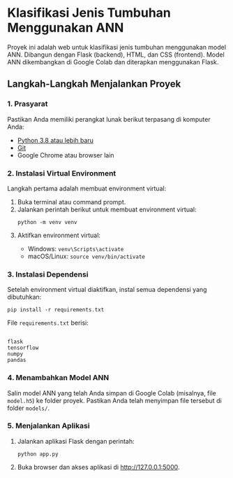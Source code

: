 <h1>Klasifikasi Jenis Tumbuhan Menggunakan ANN</h1>
<p>Proyek ini adalah web untuk klasifikasi jenis tumbuhan menggunakan model ANN. Dibangun dengan Flask (backend), HTML, dan CSS (frontend). Model ANN dikembangkan di Google Colab dan diterapkan menggunakan Flask.</p>

<h2>Langkah-Langkah Menjalankan Proyek</h2>

<h3>1. Prasyarat</h3>
<p>Pastikan Anda memiliki perangkat lunak berikut terpasang di komputer Anda:</p>
<ul>
  <li><a href="https://www.python.org/downloads/">Python 3.8 atau lebih baru</a></li>
  <li><a href="https://git-scm.com/">Git</a></li>
  <li>Google Chrome atau browser lain</li>
</ul>

<h3>2. Instalasi Virtual Environment</h3>
<p>Langkah pertama adalah membuat environment virtual:</p>
<ol>
  <li>Buka terminal atau command prompt.</li>
  <li>Jalankan perintah berikut untuk membuat environment virtual:</li>
  <pre><code>python -m venv venv</code></pre>
  <li>Aktifkan environment virtual:</li>
  <ul>
    <li>Windows: <code>venv\Scripts\activate</code></li>
    <li>macOS/Linux: <code>source venv/bin/activate</code></li>
  </ul>
</ol>

<h3>3. Instalasi Dependensi</h3>
<p>Setelah environment virtual diaktifkan, instal semua dependensi yang dibutuhkan:</p>
<pre><code>pip install -r requirements.txt</code></pre>
<p>File <code>requirements.txt</code> berisi:</p>
<pre><code>
flask
tensorflow
numpy
pandas
</code></pre>

<h3>4. Menambahkan Model ANN</h3>
<p>Salin model ANN yang telah Anda simpan di Google Colab (misalnya, file <code>model.h5</code>) ke folder proyek. Pastikan Anda telah menyimpan file tersebut di folder <code>models/</code>.</p>

<h3>5. Menjalankan Aplikasi</h3>
<ol>
  <li>Jalankan aplikasi Flask dengan perintah:</li>
  <pre><code>python app.py</code></pre>
  <li>Buka browser dan akses aplikasi di <a href="http://127.0.0.1:5000" target="_blank">http://127.0.0.1:5000</a>.</li>
</ol>
